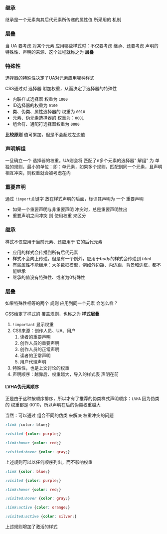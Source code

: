 ### 继承

继承是一个元素向其后代元素所传递的属性值 所采用的 机制

### 层叠

当 UA 要考虑 对某个元素 应用哪些样式时：不仅要考虑 继承、还要考虑 声明的特殊性、声明的来源、这个过程就称之为  **层叠**

### 特殊性

选择器的特殊性决定了UA对元素应用哪种样式

CSS通过对 选择器 附加权重，从而决定了选择器的特殊性

* 内联样式选择器 权重为 `1000`
* ID选择器的权重为 `0100`
* 类、伪类、属性选择器的 权重为 `0010`
* 元素、伪元素选择器的 权重为：`0001`
* 组合符、通配符选择器权重为 `0000`

**比较原则**
值可累加，但是不会超过左边值

### 声明解组

一旦确立一个 选择器的权重。UA则会将 匹配了n多个元素的选择器" 解组" 为 单独的规则，最小的单位：即：单元素，如果多个规则，匹配到同一个元素，且声明相互冲突，则权重就会被考虑在内


### 重要声明

通过 `!import`关键字 放在样式声明的后面，标识其声明为 一个 重要声明

* 如果一个重要声明与非重要声明 冲突时，总是重要声明胜出
* 重要声明之间冲突 则 使用权重 来区分

### 继承

样式不仅应用于当前元素、还应用于 它的后代元素

* 应用的样式会传播到所有后代元素
* 样式不会向上传递。但是有一个例外，应用于*body*的样式会传递到 *html*
* 有些属性不能继承：大多数框模型，例如外边距、内边距、背景和边框，都不能继承
* 继承的值没有特殊性、或者为0特殊性

### 层叠

如果特殊性相等的两个 规则 应用到同一个元素 会怎么样？

CSS给定了样式的 覆盖规则，也称之为 **样式层叠**

1. `!important` 显示权重 
2. CSS来源：创作人员、UA、用户
   1. 读者的重要声明
   2. 创作人员的重要声明
   3. 创作人员的正常声明
   4. 读者的正常声明
   5. 用户代理声明
3. 特殊性，也是上文讨论的权重
4. 声明顺序：越靠后、权重越大，导入的样式表 声明在前

#### LVHA伪元素顺序

正是由于这种按顺序排序，所以才有了推荐的伪类样式声明顺序：`LVHA`
因为伪类的 权重都是 0010，所以声明在后的伪类权重越大

当然：可以通过 组合不同的伪类 来解决 权重冲突的问题

```css
:link (color: blue;}

:visited {color: purple;}

:link:hover {color: red;}

:visited:hover {color: gray;}
```

上述规则可以以任何顺序列出，而不影响权重

```css
:link {color: blue;}

:visited {color: purple;}

:link:hover {color: red;}

:visited:hover {color: gray;}

:link:active {color: orange;}

:visited:active {color: silver;}
```

上述规则增加了激活的样式